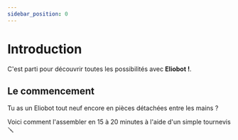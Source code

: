 ```yaml
---
sidebar_position: 0
---
```


# Introduction

C'est parti pour découvrir toutes les possibilités avec  **Eliobot !**.

## Le commencement

Tu as un Eliobot tout neuf encore en pièces détachées entre les mains ?

Voici comment l'assembler en 15 à 20 minutes à l'aide d'un simple tournevis 🪛